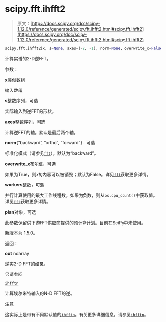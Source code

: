 # scipy.fft.ihfft2

> 原文：[https://docs.scipy.org/doc/scipy-1.12.0/reference/generated/scipy.fft.ihfft2.html#scipy.fft.ihfft2](https://docs.scipy.org/doc/scipy-1.12.0/reference/generated/scipy.fft.ihfft2.html#scipy.fft.ihfft2)

```py
scipy.fft.ihfft2(x, s=None, axes=(-2, -1), norm=None, overwrite_x=False, workers=None, *, plan=None)
```

计算实谱的2-D逆FFT。

参数：

**x**类似数组

输入数组

**s**整数序列，可选

实际输入到逆FFT的形状。

**axes**整数序列，可选

计算逆FFT的轴。默认是最后两个轴。

**norm**{“backward”, “ortho”, “forward”}，可选

标准化模式（请参见[`fft`](scipy.fft.fft.html#scipy.fft.fft "scipy.fft.fft")）。默认为“backward”。

**overwrite_x**布尔值，可选

如果为True，则*x*的内容可以被销毁；默认为False。详见[`fft`](scipy.fft.fft.html#scipy.fft.fft "scipy.fft.fft")获取更多详情。

**workers**整数，可选

并行计算使用的最大工作线程数。如果为负数，则从`os.cpu_count()`中获取值。详见[`fft`](scipy.fft.fft.html#scipy.fft.fft "scipy.fft.fft")获取更多详情。

**plan**对象，可选

此参数保留供下游FFT供应商提供的预计算计划。目前在SciPy中未使用。

新版本为 1.5.0。

返回：

**out** ndarray

逆实2-D FFT的结果。

另请参阅

[`ihfftn`](scipy.fft.ihfftn.html#scipy.fft.ihfftn "scipy.fft.ihfftn")

计算埃尔米特输入的N-D FFT的逆。

注意

这实际上是带有不同默认值的[`ihfftn`](scipy.fft.ihfftn.html#scipy.fft.ihfftn "scipy.fft.ihfftn")。有关更多详细信息，请参见[`ihfftn`](scipy.fft.ihfftn.html#scipy.fft.ihfftn "scipy.fft.ihfftn")。
